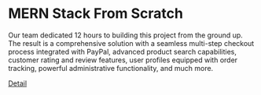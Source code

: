 # MERN Stack From Scratch

Our team dedicated 12 hours to building this project from the ground up. The result is a comprehensive solution with a seamless multi-step checkout process integrated with PayPal, advanced product search capabilities, customer rating and review features, user profiles equipped with order tracking, powerful administrative functionality, and much more. 

[Detail](https://eduitfree.com/courses/mern-stack-from-scratch)
